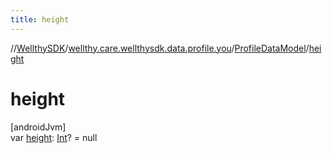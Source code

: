 ```yaml
---
title: height
---
```

//[WellthySDK](../../../index.html)/[wellthy.care.wellthysdk.data.profile.you](../index.html)/[ProfileDataModel](index.html)/[height](height.html)



# height



[androidJvm]\
var [height](height.html): [Int](https://kotlinlang.org/api/latest/jvm/stdlib/kotlin/-int/index.html)? = null




